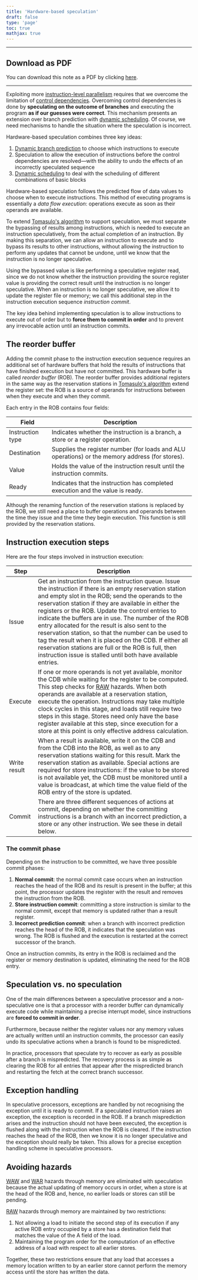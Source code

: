 ```yaml
---
title: 'Hardware-based speculation'
draft: false
type: 'page'
toc: true
mathjax: true
---
```


---

## Download as PDF

You can download this note as a PDF by clicking [here](hw-speculation.pdf).

---

Exploiting more [instruction-level parallelism](../aca24-ilp) requires that we overcome the limitation of [control dependencies](../aca24-data-dependencies#control-dependencies). Overcoming control dependencies is done by **speculating on the outcome of branches** and executing the program **as if our guesses were correct**. This mechanism presents an extension over branch prediction with [dynamic scheduling](../aca24-dynamic-scheduling). Of course, we need mechanisms to handle the situation where the speculation is incorrect.

Hardware-based speculation combines three key ideas:

1. [Dynamic branch prediction](../aca24-branch-prediction#dynamic-branch-prediction) to choose which instructions to execute
2. Speculation to allow the execution of instructions before the control dependencies are resolved—with the ability to undo the effects of an incorrectly speculated sequence
3. [Dynamic scheduling](../aca24-dynamic-scheduling) to deal with the scheduling of different combinations of basic blocks

Hardware-based speculation follows the predicted flow of data values to choose when to execute instructions. This method of executing programs is essentially a *data flow execution*: operations execute as soon as their operands are available.

To extend [Tomasulo's algorithm](../aca24-tomasulo) to support speculation, we must separate the bypassing of results among instructions, which is needed to execute an instruction speculatively, from the actual completion of an instruction. By making this separation, we can allow an instruction to execute and to bypass its results to other instructions, without allowing the instruction to perform any updates that cannot be undone, until we know that the instruction is no longer speculative.

Using the bypassed value is like performing a speculative register read, since we do not know whether the instruction providing the source register value is providing the correct result until the instruction is no longer speculative. When an instruction is no longer speculative, we allow it to update the register file or memory; we call this additional step in the instruction execution sequence *instruction commit*.

The key idea behind implementing speculation is to allow instructions to execute out of order but to **force them to commit in order** and to prevent any irrevocable action until an instruction commits. 

## The reorder buffer

Adding the commit phase to the instruction execution sequence requires an additional set of hardware buffers that hold the results of instructions that have finished execution but have not committed. This hardware buffer is called *reorder buffer* (ROB). The reorder buffer provides additional registers in the same way as the reservation stations in [Tomasulo's algorithm](../aca24-tomasulo) extend the register set: the ROB is a source of operands for instructions between when they execute and when they commit.

Each entry in the ROB contains four fields:

| Field            | Description                                                                                     |
| ---------------- | ----------------------------------------------------------------------------------------------- |
| Instruction type | Indicates whether the instruction is a branch, a store or a register operation.                 |
| Destination      | Supplies the register number (for loads and ALU operations) or the memory address (for stores). |
| Value            | Holds the value of the instruction result until the instruction commits.                        |
| Ready            | Indicates that the instruction has completed execution and the value is ready.                  |

Although the renaming function of the reservation stations is replaced by the ROB, we still need a place to buffer operations and operands between the time they issue and the time they begin execution. This function is still provided by the reservation stations.

## Instruction execution steps

Here are the four steps involved in instruction execution:

| Step         | Description                                                                                                                                                                                                                                                                                                                                                                                                                                                                                                                                                                                                                      |
| ------------ | -------------------------------------------------------------------------------------------------------------------------------------------------------------------------------------------------------------------------------------------------------------------------------------------------------------------------------------------------------------------------------------------------------------------------------------------------------------------------------------------------------------------------------------------------------------------------------------------------------------------------------- |
| Issue        | Get an instruction from the instruction queue. Issue the instruction if there is an empty reservation station and empty slot in the ROB; send the operands to the reservation station if they are available in either the registers or the ROB. Update the control entries to indicate the buffers are in use. The number of the ROB entry allocated for the result is also sent to the reservation station, so that the number can be used to tag the result when it is placed on the CDB. If either all reservation stations are full or the ROB is full, then instruction issue is stalled until both have available entries. |
| Execute      | If one or more operands is not yet available, monitor the CDB while waiting for the register to be computed. This step checks for [RAW](../aca24-data-dependencies) hazards. When both operands are available at a reservation station, execute the operation. Instructions may take multiple clock cycles in this stage, and loads still require two steps in this stage. Stores need only have the base register available at this step, since execution for a store at this point is only effective address calculation.              |
| Write result | When a result is available, write it on the CDB and from the CDB into the ROB, as well as to any reservation stations waiting for this result. Mark the reservation station as available. Special actions are required for store instructions: if the value to be stored is not available yet, the CDB must be monitored until a value is broadcast, at which time the value field of the ROB entry of the store is updated.                                                                                                                                                                                                     |
| Commit       | There are three different sequences of actions at commit, depending on whether the committing instructions is a branch with an incorrect prediction, a store or any other instruction. We see these in detail below.                                                                                                                                                                                                                                                                                                                                                                                                             | 

### The commit phase

Depending on the instruction to be committed, we have three possible commit phases:

1. **Normal commit**: the normal commit case occurs when an instruction reaches the head of the ROB and its result is present in the buffer; at this point, the processor updates the register with the result and removes the instruction from the ROB.
2. **Store instruction commit**: committing a store instruction is similar to the normal commit, except that memory is updated rather than a result register.
3. **Incorrect prediction commit**: when a branch with incorrect prediction reaches the head of the ROB, it indicates that the speculation was wrong. The ROB is flushed and the execution is restarted at the correct successor of the branch.

Once an instruction commits, its entry in the ROB is reclaimed and the register or memory destination is updated, eliminating the need for the ROB entry.

## Speculation vs. no speculation

One of the main differences between a speculative processor and a non-speculative one is that a processor with a reorder buffer can dynamically execute code while maintaining a precise interrupt model, since instructions are **forced to commit in order**.

Furthermore, because neither the register values nor any memory values are actually written until an instruction commits, the processor can easily undo its speculative actions when a branch is found to be mispredicted.

In practice, processors that speculate try to recover as early as possible after a branch is mispredicted. The recovery process is as simple as clearing the ROB for all entries that appear after the mispredicted branch and restarting the fetch at the correct branch successor.

## Exception handling

In speculative processors, exceptions are handled by not recognising the exception until it is ready to commit. If a speculated instruction raises an exception, the exception is recorded in the ROB. If a branch misprediction arises and the instruction should not have been executed, the exception is flushed along with the instruction when the ROB is cleared. If the instruction reaches the head of the ROB, then we know it is no longer speculative and the exception should really be taken. This allows for a precise exception handling scheme in speculative processors.

## Avoiding hazards

[WAW](../aca24-data-dependencies#data-hazards) and [WAR](../aca24-data-dependencies#data-hazards) hazards through memory are eliminated with speculation because the actual updating of memory occurs in order, when a store is at the head of the ROB and, hence, no earlier loads or stores can still be pending.

[RAW](../aca24-data-dependencies#data-hazards) hazards through memory are maintained by two restrictions:

1. Not allowing a load to initiate the second step of its execution if any active ROB entry occupied by a store has a destination field that matches the value of the A field of the load.
2. Maintaining the program order for the computation of an effective address of a load with respect to all earlier stores.

Together, these two restrictions ensure that any load that accesses a memory location written to by an earlier store cannot perform the memory access until the store has written the data.
